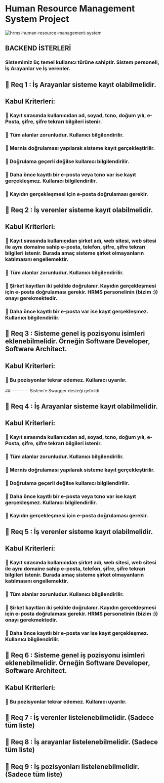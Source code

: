 # Human Resource Management System Project 
![hrms-human-resource-management-system](https://user-images.githubusercontent.com/73468385/122237775-44eb8980-cec8-11eb-85d1-20f05f6dc14b.jpg)
## BACKEND İSTERLERİ  
### Sistemimiz üç temel kullanıcı türüne sahiptir. Sistem personeli, İş Arayanlar ve İş verenler.
## :star2: Req 1 : İş Arayanlar sisteme kayıt olabilmelidir.
## Kabul Kriterleri:
### :milky_way: Kayıt sırasında kullanıcıdan ad, soyad, tcno, doğum yılı, e-Posta, şifre, şifre tekrarı bilgileri istenir.
### :milky_way: Tüm alanlar zorunludur. Kullanıcı bilgilendirilir.
### :milky_way: Mernis doğrulaması yapılarak sisteme kayıt gerçekleştirilir.
### :milky_way: Doğrulama geçerli değilse kullanıcı bilgilendirilir.
### :milky_way: Daha önce kayıtlı bir e-posta veya tcno var ise kayıt gerçekleşmez. Kullanıcı bilgilendirilir.
### :milky_way: Kayıdın gerçekleşmesi için e-posta doğrulaması gerekir.
## :star2: Req 2 : İş verenler sisteme kayıt olabilmelidir.
## Kabul Kriterleri:
### :milky_way: Kayıt sırasında kullanıcıdan şirket adı, web sitesi, web sitesi ile aynı domaine sahip e-posta, telefon, şifre, şifre tekrarı bilgileri istenir. Burada amaç sisteme şirket olmayanların katılmasını engellemektir.
### :milky_way: Tüm alanlar zorunludur. Kullanıcı bilgilendirilir.
### :milky_way: Şirket kayıtları iki şekilde doğrulanır. Kayıdın gerçekleşmesi için e-posta doğrulaması gerekir. HRMS personelinin (bizim :)) onayı gerekmektedir.
### :milky_way: Daha önce kayıtlı bir e-posta var ise kayıt gerçekleşmez. Kullanıcı bilgilendirilir.
## :star2: Req 3 : Sisteme genel iş pozisyonu isimleri eklenebilmelidir. Örneğin Software Developer, Software Architect.
## Kabul Kriterleri:
### :milky_way: Bu pozisyonlar tekrar edemez. Kullanıcı uyarılır.
##--------- Sistem'e Swagger desteği getirildi
## :star2: Req 4 : İş Arayanlar sisteme kayıt olabilmelidir.
## Kabul Kriterleri:
### :milky_way: Kayıt sırasında kullanıcıdan ad, soyad, tcno, doğum yılı, e-Posta, şifre, şifre tekrarı bilgileri istenir.
### :milky_way: Tüm alanlar zorunludur. Kullanıcı bilgilendirilir.
### :milky_way: Mernis doğrulaması yapılarak sisteme kayıt gerçekleştirilir.
### :milky_way: Doğrulama geçerli değilse kullanıcı bilgilendirilir.
### :milky_way: Daha önce kayıtlı bir e-posta veya tcno var ise kayıt gerçekleşmez. Kullanıcı bilgilendirilir.
### :milky_way: Kayıdın gerçekleşmesi için e-posta doğrulaması gerekir.
## :star2: Req 5 : İş verenler sisteme kayıt olabilmelidir.
## Kabul Kriterleri:
### :milky_way: Kayıt sırasında kullanıcıdan şirket adı, web sitesi, web sitesi ile aynı domaine sahip e-posta, telefon, şifre, şifre tekrarı bilgileri istenir. Burada amaç sisteme şirket olmayanların katılmasını engellemektir.
### :milky_way: Tüm alanlar zorunludur. Kullanıcı bilgilendirilir.
### :milky_way: Şirket kayıtları iki şekilde doğrulanır. Kayıdın gerçekleşmesi için e-posta doğrulaması gerekir. HRMS personelinin (bizim :)) onayı gerekmektedir.
### :milky_way: Daha önce kayıtlı bir e-posta var ise kayıt gerçekleşmez. Kullanıcı bilgilendirilir.
## :star2: Req 6 : Sisteme genel iş pozisyonu isimleri eklenebilmelidir. Örneğin Software Developer, Software Architect.
## Kabul Kriterleri:
### :milky_way: Bu pozisyonlar tekrar edemez. Kullanıcı uyarılır.
## :star2: Req 7 : İş verenler listelenebilmelidir. (Sadece tüm liste)
## :star2: Req 8 : İş arayanlar listelenebilmelidir. (Sadece tüm liste)
## :star2: Req 9 : İş pozisyonları listelenebilmelidir. (Sadece tüm liste)


